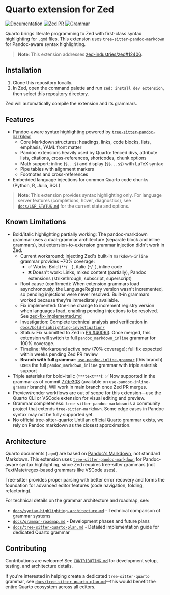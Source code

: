 # Quarto extension for Zed

[![Documentation](https://img.shields.io/badge/docs-available-blue)](docs/)
[![Zed PR](https://img.shields.io/badge/Zed_PR-40063-green)](https://github.com/zed-industries/zed/pull/40063)
[![Grammar](https://img.shields.io/badge/grammar-77de308-orange)](https://github.com/ck37/tree-sitter-pandoc-markdown/commit/77de308d04c994a2a3fa2056e66fae6a5630fb87)

Quarto brings literate programming to Zed with first-class syntax highlighting for `.qmd` files. This extension uses `tree-sitter-pandoc-markdown` for Pandoc-aware syntax highlighting.

> **Note**: This extension addresses [zed-industries/zed#12406](https://github.com/zed-industries/zed/issues/12406).

## Installation

1. Clone this repository locally.
2. In Zed, open the command palette and run `zed: install dev extension`, then select this repository directory.

Zed will automatically compile the extension and its grammars.

## Features

- Pandoc-aware syntax highlighting powered by [`tree-sitter-pandoc-markdown`](https://github.com/ck37/tree-sitter-pandoc-markdown/tree/feat/phase-1-pandoc-grammar)
  - Core Markdown structures: headings, links, code blocks, lists, emphasis, YAML front matter
  - Pandoc extensions heavily used by Quarto: fenced divs, attribute lists, citations, cross-references, shortcodes, chunk options
  - Math support: inline (`$...$`) and display (`$$...$$`) with LaTeX syntax
  - Pipe tables with alignment markers
  - Footnotes and cross-references
- Embedded language injections for common Quarto code chunks (Python, R, Julia, SQL)

> **Note**: This extension provides syntax highlighting only. For language server features (completions, hover, diagnostics), see [`docs/LSP_STATUS.md`](docs/LSP_STATUS.md) for the current state and options.

## Known Limitations

- Bold/italic highlighting partially working: The pandoc-markdown grammar uses a dual-grammar architecture (separate block and inline grammars), but extension-to-extension grammar injection didn't work in Zed.
  - Current workaround: Injecting Zed's built-in `markdown-inline` grammar provides ~70% coverage:
    - ✅ Works: Bold (`**`/`__`), italic (`*`/`_`), inline code
    - ❌ Doesn't work: Links, mixed content (partially), Pandoc extensions (strikethrough, subscript, superscript)
  - Root cause (confirmed): When extension grammars load asynchronously, the LanguageRegistry version wasn't incremented, so pending injections were never resolved. Built-in grammars worked because they're immediately available.
  - Fix implemented: One-line change to increment registry version when languages load, enabling pending injections to be resolved. See [zed-fix-implemented.md](docs/bold-highlighting-investigation/zed-fix-implemented.md)
  - Investigation: Complete technical analysis and verification in [`docs/bold-highlighting-investigation/`](docs/bold-highlighting-investigation/)
  - Status: Fix submitted to Zed in [PR #40063](https://github.com/zed-industries/zed/pull/40063). Once merged, this extension will switch to full `pandoc_markdown_inline` grammar for 100% coverage.
  - Timeline: Workaround active now (70% coverage); full fix expected within weeks pending Zed PR review
  - **Branch with full grammar**: [`use-pandoc-inline-grammar`](https://github.com/ck37/zed-quarto-extension/tree/use-pandoc-inline-grammar) (this branch) uses the full `pandoc_markdown_inline` grammar with triple asterisk support
- Triple asterisks for bold+italic (`***text***`): ✅ Now supported in the grammar as of commit [77de308](https://github.com/ck37/tree-sitter-pandoc-markdown/commit/77de308d04c994a2a3fa2056e66fae6a5630fb87) (available on `use-pandoc-inline-grammar` branch). Will work in main branch once Zed PR merges.
- Preview/render workflows are out of scope for this extension—use the Quarto CLI or VSCode extension for visual editing and preview.
- Grammar completeness: `tree-sitter-pandoc-markdown` is a community project that extends `tree-sitter-markdown`. Some edge cases in Pandoc syntax may not be fully supported yet.
- No official tree-sitter-quarto: Until an official Quarto grammar exists, we rely on Pandoc markdown as the closest approximation.

## Architecture

Quarto documents (`.qmd`) are based on [Pandoc's Markdown](https://pandoc.org/MANUAL.html#pandocs-markdown), not standard Markdown. This extension uses [`tree-sitter-pandoc-markdown`](https://github.com/ck37/tree-sitter-pandoc-markdown) for Pandoc-aware syntax highlighting, since Zed requires tree-sitter grammars (not TextMate/regex-based grammars like VSCode uses).

Tree-sitter provides proper parsing with better error recovery and forms the foundation for advanced editor features (code navigation, folding, refactoring).

For technical details on the grammar architecture and roadmap, see:
- [`docs/syntax-highlighting-architecture.md`](docs/syntax-highlighting-architecture.md) - Technical comparison of grammar systems
- [`docs/grammar-roadmap.md`](docs/grammar-roadmap.md) - Development phases and future plans
- [`docs/tree-sitter-quarto-plan.md`](docs/tree-sitter-quarto-plan.md) - Detailed implementation guide for dedicated Quarto grammar

## Contributing

Contributions are welcome! See [`CONTRIBUTING.md`](CONTRIBUTING.md) for development setup, testing, and architecture details.

If you're interested in helping create a dedicated `tree-sitter-quarto` grammar, see [`docs/tree-sitter-quarto-plan.md`](docs/tree-sitter-quarto-plan.md)—this would benefit the entire Quarto ecosystem across all editors.
